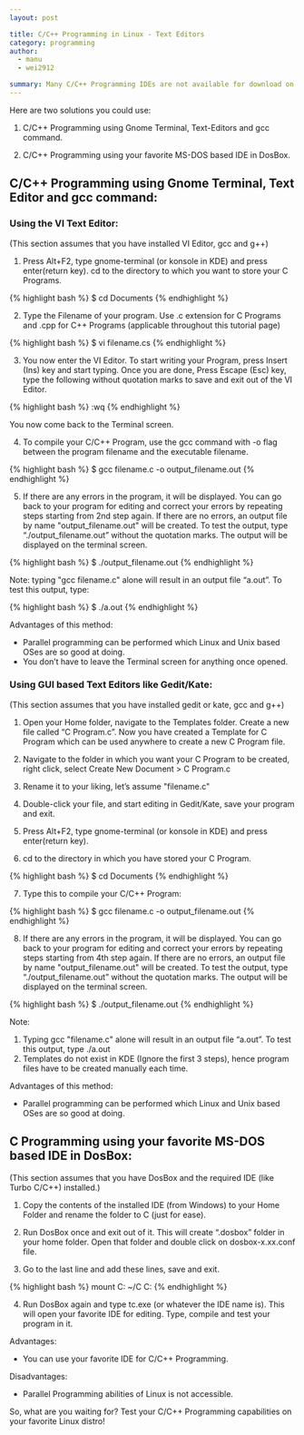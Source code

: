 ```yaml
---
layout: post

title: C/C++ Programming in Linux - Text Editors
category: programming
author: 
  - manu
  - wei2912

summary: Many C/C++ Programming IDEs are not available for download on Linux. Here, we cover the solutions in Linux.
--- 
```


Here are two solutions you could use:

1) C/C++ Programming using Gnome Terminal, Text-Editors and gcc command.

2) C/C++ Programming using your favorite MS-DOS based IDE in DosBox.

<!--more-->

## C/C++ Programming using Gnome Terminal, Text Editor and gcc command:

### Using the VI Text Editor:

(This section assumes that you have installed VI Editor, gcc and g++)

1) Press Alt+F2, type gnome-terminal (or konsole in KDE) and press enter(return key). cd to the directory to which you want to store your C Programs.

{% highlight bash %}
$ cd Documents
{% endhighlight %}

2) Type the Filename of your program. Use .c extension for C Programs and .cpp for C++ Programs (applicable throughout this tutorial page)

{% highlight bash %}
$ vi filename.cs
{% endhighlight %}

3) You now enter the VI Editor. To start writing your Program, press Insert (Ins) key and start typing.
Once you are done, Press Escape (Esc) key, type the following without quotation marks to save and exit out of the VI Editor.

{% highlight bash %}
:wq 
{% endhighlight %}

You now come back to the Terminal screen. 

4) To compile your C/C++ Program, use the gcc command with -o flag between the program filename and the executable filename. 

{% highlight bash %}
$ gcc filename.c -o output_filename.out
{% endhighlight %}

5) If there are any errors in the program, it will be displayed. You can go back to your program for editing and correct your errors by repeating steps starting from 2nd step again.
If there are no errors, an output file by name "output_filename.out" will be created.
To test the output, type “./output_filename.out” without the quotation marks. The output will be displayed on the terminal screen.

{% highlight bash %}
$ ./output_filename.out
{% endhighlight %}

Note: typing "gcc filename.c" alone will result in an output file “a.out”. To test this output, type:

{% highlight bash %}
$ ./a.out
{% endhighlight %}

Advantages of this method:

- Parallel programming can be performed which Linux and Unix based OSes are so good at doing.
- You don’t have to leave the Terminal screen for anything once opened.

### Using GUI based Text Editors like Gedit/Kate:

(This section assumes that you have installed gedit or kate, gcc and g++)

1) Open your Home folder, navigate to the Templates folder. Create a new file called “C Program.c”. Now you have created a Template for C Program which can be used anywhere to create a new C Program file.

2) Navigate to the folder in which you want your C Program to be created, right click, select Create New Document > C Program.c

3) Rename it to your liking, let’s assume "filename.c"

4) Double-click your file, and start editing in Gedit/Kate, save your program and exit.

5) Press Alt+F2, type gnome-terminal (or konsole in KDE) and press enter(return key).

6) cd to the directory in which you have stored your C Program.

{% highlight bash %}
$ cd Documents
{% endhighlight %}

7) Type this to compile your C/C++ Program:

{% highlight bash %}
$ gcc filename.c -o output_filename.out
{% endhighlight %}

8) If there are any errors in the program, it will be displayed. You can go back to your program for editing and correct your errors by repeating steps starting from 4th step again.
If there are no errors, an output file by name "output_filename.out" will be created.
To test the output, type “./output_filename.out” without the quotation marks. The output will be displayed on the terminal screen.

{% highlight bash %}
$ ./output_filename.out
{% endhighlight %}

Note:
1) Typing gcc "filename.c" alone will result in an output file “a.out”. To test this output, type ./a.out
2) Templates do not exist in KDE (Ignore the first 3 steps), hence program files have to be created manually each time. 

Advantages of this method:

- Parallel programming can be performed which Linux and Unix based OSes are so good at doing.

## C Programming using your favorite MS-DOS based IDE in DosBox:

(This section assumes that you have DosBox and the required IDE (like Turbo C/C++) installed.)

1) Copy the contents of the installed IDE (from Windows) to your Home Folder and rename the folder to C (just for ease).

2) Run DosBox once and exit out of it. This will create “.dosbox” folder in your home folder. Open that folder and double click on dosbox-x.xx.conf file.

3) Go to the last line and add these lines, save and exit.

{% highlight bash %}
mount C: ~/C
C:
{% endhighlight %}

4) Run DosBox again and type tc.exe (or whatever the IDE name is). This will open your favorite IDE for editing. Type, compile and test your program in it.

Advantages:

- You can use your favorite IDE for C/C++ Programming.

Disadvantages:

- Parallel Programming abilities of Linux is not accessible.

So, what are you waiting for? Test your C/C++ Programming capabilities on your favorite Linux distro!
